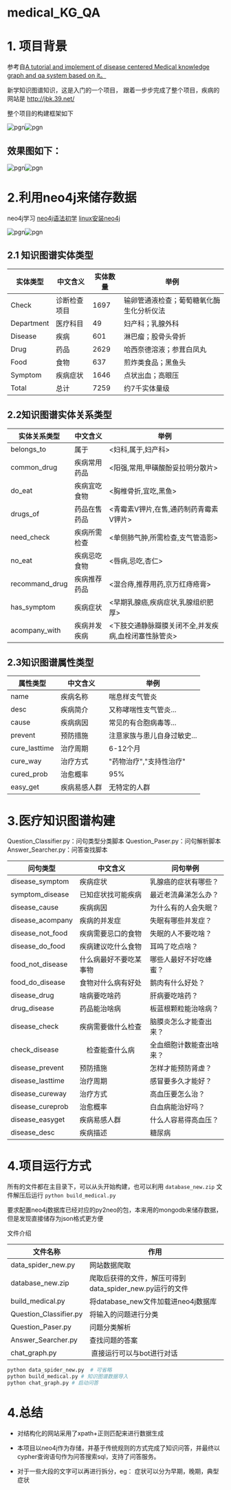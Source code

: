 # medical_KG_QA


# 1. 项目背景

参考自[A tutorial and implement of disease centered Medical knowledge graph and qa system based on it。](https://github.com/liuhuanyong/QASystemOnMedicalKG)

新学知识图谱知识，这是入门的一个项目， 跟着一步步完成了整个项目，疾病的网站是 http://jbk.39.net/

整个项目的构建框架如下

![pgn](https://i.loli.net/2019/05/20/5ce27fa3887ba23846.png)![pgn](https://i.loli.net/2019/05/20/5ce27fa3887ba23846.png)

## 效果图如下：

![pgn](https://i.loli.net/2019/05/20/5ce28600bfcf815888.png)![pgn](https://i.loli.net/2019/05/20/5ce28600bfcf815888.png)

# 2.利用neo4j来储存数据

neo4j学习 [neo4j语法初学](https://xiao7462.github.io/2019/05/06/neo4j%E8%AF%AD%E6%B3%95%E5%88%9D%E5%AD%A6/neo) [linux安装neo4j](https://xiao7462.github.io/2019/04/24/linux%E5%AE%89%E8%A3%85neo4j/)

![pgn](https://i.loli.net/2019/05/20/5ce286b76b1b533797.png)![pgn](https://i.loli.net/2019/05/20/5ce286b76b1b533797.png)

## 2.1 知识图谱实体类型

| 实体类型 | 中文含义 | 实体数量 | 举例 |
| --- | --- | --- | --- |
| Check | 诊断检查项目 | 1697 | 输卵管通液检查；葡萄糖氧化酶生化分析仪法 |
| Department | 医疗科目 | 49 | 妇产科；乳腺外科 |
| Disease | 疾病 | 601 | 淋巴瘤；股骨头骨折 |
| Drug | 药品 | 2629 | 哈西奈德溶液；参茸白凤丸 |
| Food | 食物 | 637 | 煎炸类食品；黑鱼头 |
| Symptom | 疾病症状 | 1646 | 点状出血；高眼压 |
| Total | 总计 | 7259 | 约7千实体量级 |

## 2.2知识图谱实体关系类型

| 实体关系类型 | 中文含义 | 举例 |
| --- | --- | --- |
| belongs_to | 属于 | <妇科,属于,妇产科> |
| common_drug | 疾病常用药品 | <阳强,常用,甲磺酸酚妥拉明分散片> |
| do_eat | 疾病宜吃食物 | <胸椎骨折,宜吃,黑鱼> |
| drugs_of | 药品在售药品 | <青霉素V钾片,在售,通药制药青霉素V钾片> |
| need_check | 疾病所需检查 | <单侧肺气肿,所需检查,支气管造影> |
| no_eat | 疾病忌吃食物 | <唇病,忌吃,杏仁> |
| recommand_drug | 疾病推荐药品 | <混合痔,推荐用药,京万红痔疮膏> |
| has_symptom | 疾病症状 | <早期乳腺癌,疾病症状,乳腺组织肥厚> |
| acompany_with | 疾病并发疾病 | <下肢交通静脉瓣膜关闭不全,并发疾病,血栓闭塞性脉管炎> |

## 2.3知识图谱属性类型

| 属性类型 | 中文含义 | 举例 |
| --- | --- | --- |
| name | 疾病名称 | 喘息样支气管炎 |
| desc | 疾病简介 | 又称哮喘性支气管炎... |
| cause | 疾病病因 | 常见的有合胞病毒等... |
| prevent | 预防措施 | 注意家族与患儿自身过敏史... |
| cure_lasttime | 治疗周期 | 6-12个月 |
| cure_way | 治疗方式 | "药物治疗","支持性治疗" |
| cured_prob | 治愈概率 | 95% |
| easy_get | 疾病易感人群 | 无特定的人群 |

# 3.医疗知识图谱构建

Question_Classifier.py：问句类型分类脚本
 Question_Paser.py：问句解析脚本
 Answer_Searcher.py：问答查找脚本

| 问句类型 | 中文含义 | 问句举例 |
| --- | --- | --- |
| disease_symptom | 疾病症状 | 乳腺癌的症状有哪些？ |
| symptom_disease | 已知症状找可能疾病 | 最近老流鼻涕怎么办？ |
| disease_cause | 疾病病因 | 为什么有的人会失眠？ |
| disease_acompany | 疾病的并发症 | 失眠有哪些并发症？ |
| disease_not_food | 疾病需要忌口的食物 | 失眠的人不要吃啥？ |
| disease_do_food | 疾病建议吃什么食物 | 耳鸣了吃点啥？ |
| food_not_disease | 什么病最好不要吃某事物 | 哪些人最好不好吃蜂蜜？ |
| food_do_disease | 食物对什么病有好处 | 鹅肉有什么好处？ |
| disease_drug | 啥病要吃啥药 | 肝病要吃啥药？ |
| drug_disease | 药品能治啥病 | 板蓝根颗粒能治啥病？ |
| disease_check | 疾病需要做什么检查 | 脑膜炎怎么才能查出来？ |
| check_disease | 　检查能查什么病 | 全血细胞计数能查出啥来？ |
| disease_prevent | 预防措施 | 怎样才能预防肾虚？ |
| disease_lasttime | 治疗周期 | 感冒要多久才能好？ |
| disease_cureway | 治疗方式 | 高血压要怎么治？ |
| disease_cureprob | 治愈概率 | 白血病能治好吗？ |
| disease_easyget | 疾病易感人群 | 什么人容易得高血压？ |
| disease_desc | 疾病描述 | 糖尿病 |

# 4.项目运行方式

所有的文件都在主目录下，可以从头开始构建，也可以利用 `database_new.zip` 文件解压后运行 `python build_medical.py`

要求配置neo4j数据库已经对应的py2neo的包，本来用的mongodb来储存数据，但是发现直接储存为json格式更方便

文件介绍

| 文件名称 | 作用 |
| --- | --- |
| data_spider_new.py | 网站数据爬取 |
| database_new.zip | 爬取后获得的文件，解压可得到data_spider_new.py运行的文件 |
| build_medical.py | 将database_new文件加载进neo4j数据库 |
| Question_Classifier.py | 将输入的问题进行分类 |
| Question_Paser.py | 问题分类解析 |
| Answer_Searcher.py | 查找问题的答案 |
| chat_graph.py |  直接运行可以与bot进行对话 |

```python
python data_spider_new.py  # 可省略
python build_medical.py # 知识图谱数据导入
python chat_graph.py # 启动问答
```

# 4.总结

-   对结构化的网站采用了xpath+正则匹配来进行数据生成
    
-   本项目以neo4j作为存储，并基于传统规则的方式完成了知识问答，并最终以cypher查询语句作为问答搜索sql，支持了问答服务。
    

-   对于一些大段的文字可以再进行拆分，eg： 症状可以分为早期，晚期，典型症状

